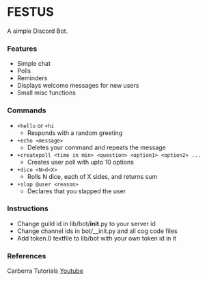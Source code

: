 # FESTUS
A simple Discord Bot.
### Features
+ Simple chat
+ Polls
+ Reminders
+ Displays welcome messages for new users
+ Small misc functions
### Commands
+ `+hello` or `+hi`
  - Responds with a random greeting
+ `+echo <message>`
  - Deletes your command and repeats the message
+ `+createpoll <time in min> <question> <option1> <option2> ...`
  - Creates user poll with upto 10 options
+ `+dice <N>d<X>`
  - Rolls N dice, each of X sides, and returns sum
+ `+slap @user <reason>`
  - Declares that you slapped the user
### Instructions
+ Change guild id in lib/bot/__init__.py to your server id
+ Change channel ids in bot/__init.py and all cog code files
+ Add token.0 textfile to lib/bot with your own token id in it

### References
Carberra Tutorials
[Youtube](https://www.youtube.com/playlist?list=PLYeOw6sTSy6ZGyygcbta7GcpI8a5-Cooc)
